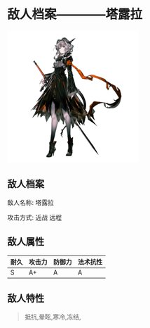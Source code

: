 # 敌人档案————塔露拉

![塔露拉](./eneIcons/塔露拉.png)

## 敌人档案

敌人名称: 塔露拉

攻击方式: 近战 远程

## 敌人属性

| 耐久      | 攻击力  | 防御力 | 法术抗性 |
|---------|------|-----|------|
| S | A+ | A | A |

## 敌人特性
> 抵抗,晕眩,寒冷,冻结,
